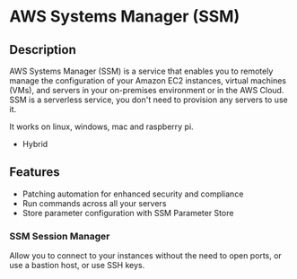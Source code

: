 # AWS Systems Manager (SSM)

## Description

AWS Systems Manager (SSM) is a service that enables you to remotely manage the configuration of your Amazon EC2 instances, virtual machines (VMs), and servers in your on-premises environment or in the AWS Cloud. SSM is a serverless service, you don't need to provision any servers to use it.

It works on linux, windows, mac and raspberry pi.

- Hybrid

## Features

- Patching automation for enhanced security and compliance
- Run commands across all your servers
- Store parameter configuration with SSM Parameter Store

### SSM Session Manager

Allow you to connect to your instances without the need to open ports, or use a bastion host, or use SSH keys.
